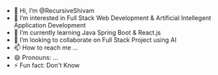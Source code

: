 - 👋 Hi, I’m @RecursiveShivam
- 👀 I’m interested in Full Stack Web Development & Artificial Intellegent Application Development
- 🌱 I’m currently learning Java Spring Boot & React.js
- 💞️ I’m looking to collaborate on Full Stack Project using AI 
- 📫 How to reach me ...
- 😄 Pronouns: ...
- ⚡ Fun fact: Don't Know

<!---
RecursiveShivam/RecursiveShivam is a ✨ special ✨ repository because its `README.md` (this file) appears on your GitHub profile.
You can click the Preview link to take a look at your changes.
--->
